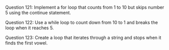 Question 121: Implement a for loop that counts from 1 to 10 but skips number 5 using the continue statement.

Question 122: Use a while loop to count down from 10 to 1 and breaks the loop when it reaches 5.

Question 123: Create a loop that iterates through a string and stops when it finds the first vowel.